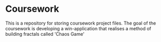 # Coursework
This is a repository for storing coursework project files.
The goal of the coursework is developing a win-application that realises a method of building fractals called 'Chaos Game'
